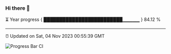 ### Hi there 👋

⏳ Year progress { █████████████████████████▁▁▁▁▁ } 84.12 %

---

⏰ Updated on Sat, 04 Nov 2023 00:55:39 GMT

![Progress Bar CI](https://github.com/JuvenileQ/Progress-Bar-CI/workflows/main/badge.svg)
